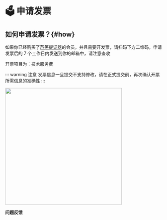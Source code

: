 # 🗳️ 申请发票

## 如何申请发票？{#how}

如果你已经购买了[芦笋提词器](/)的会员，并且需要开发票，请扫码下方二维码，申请发票后的 7 个工作日内发送到你的邮箱中，请注意查收

开票项目为：技术服务费

::: warning  注意
发票信息一旦提交不支持修改，请在正式提交前，再次确认开票所需信息的准确性
:::

<ImgCenter><img src="/assets/invoice2.png" alt="" width="375"></ImgCenter>

**问题反馈**

<UserGroup/>